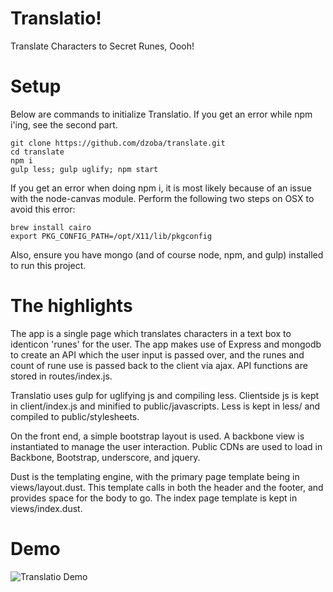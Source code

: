 # Translatio!

Translate Characters to Secret Runes, Oooh! 

# Setup

Below are commands to initialize Translatio.  If you get an error while npm i'ing, see the second part.

```
git clone https://github.com/dzoba/translate.git
cd translate
npm i
gulp less; gulp uglify; npm start
```

If you get an error when doing npm i, it is most likely because of an issue with the node-canvas module.  Perform the following two steps on OSX to avoid this error:

```
brew install cairo
export PKG_CONFIG_PATH=/opt/X11/lib/pkgconfig
```

Also, ensure you have mongo (and of course node, npm, and gulp) installed to run this project.

# The highlights
The app is a single page which translates characters in a text box to identicon 'runes' for the user.  The app makes use of Express and mongodb to create an API which the user input is passed over, and the runes and count of rune use is passed back to the client via ajax. API functions are stored in routes/index.js.

Translatio uses gulp for uglifying js and compiling less.  Clientside js is kept in client/index.js and minified to public/javascripts.  Less is kept in less/ and compiled to public/stylesheets.

On the front end, a simple bootstrap layout is used.  A backbone view is instantiated to manage the user interaction.  Public CDNs are used to load in Backbone, Bootstrap, underscore, and jquery.

Dust is the templating engine, with the primary page template being in views/layout.dust.  This template calls in both the header and the footer, and provides space for the body to go.  The index page template is kept in views/index.dust.

# Demo

![Translatio Demo](http://i.imgur.com/fLLY0PB.gif)
